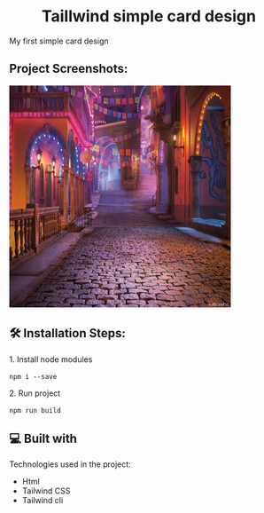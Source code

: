 <h1 align="center" id="title">Taillwind simple card design</h1>

<p id="description">My first simple card design</p>

<h2>Project Screenshots:</h2>

<img src="img/bg.jpg" alt="project-screenshot" width="400" height="400/">

<h2>🛠️ Installation Steps:</h2>

<p>1. Install node modules</p>

```
npm i --save
```

<p>2. Run project</p>

```
npm run build
```

  
  
<h2>💻 Built with</h2>

Technologies used in the project:

*   Html
*   Tailwind CSS
*   Tailwind cli
